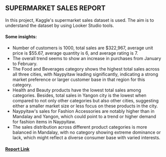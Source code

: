 ## SUPERMARKET SALES REPORT

In this project, Kaggle's supermarket sales dataset is used. The aim is to understand the dataset by using Looker Studio tools. <br>
#### Some insights:
<ul>
<li> Number of customers is 1000, total sales are $322,967, average unit price is $55.67, average quantity is 6, and average rating is 7. </li>
<li> The overall trend seems to show an increase in purchases from January to February.</li>
<li> The Food and Beverages category shows the highest total sales across all three cities, with Naypyitaw leading significantly, indicating a strong market preference or larger customer base in that region for this category. </li>
<li> Health and Beauty products have the lowest total sales among categories. Besides, total sales in Yangon city is the lowest  when compared to not only other categories but also other cities, suggesting either a smaller market size or less focus on these products in the city.</li>
<li>  Naypyitaw's sales for Fashion Accessories are notably higher than in Mandalay and Yangon, which could point to a trend or higher demand for fashion items in Naypyitaw.</li>
<li> The sales distribution across different product categories is more balanced in Mandalay, with no category showing extreme dominance or lack, which might reflect a diverse consumer base with varied interests.</li>
</ul>

#### <a href= "https://lookerstudio.google.com/reporting/4b841d06-cef7-41f4-83ae-a873eae9831a/page/XKqpD">Report Link</a> 


